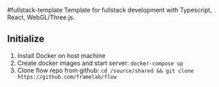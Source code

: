 #fullstack-template
Template for fullstack development with Typescript, React, WebGL/Three.js.

## Initialize
1. Install Docker on host machine
2. Create docker images and start server: ```docker-compose up```
3. Clone flow repo from github: ```cd /source/shared && git clone https://github.com/framelab/flow```